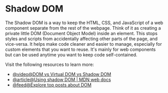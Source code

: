 # Shadow DOM

The Shadow DOM is a way to keep the HTML, CSS, and JavaScript of a web component separate from the rest of the webpage. Think of it as creating a private little DOM (Document Object Model) inside an element. This stops styles and scripts from accidentally affecting other parts of the page, and vice-versa. It helps make code cleaner and easier to manage, especially for custom elements that you want to reuse. It's mainly for web components but can be used anytime you want to keep code self-contained.

Visit the following resources to learn more:

- [@video@DOM vs Virtual DOM vs Shadow DOM](https://youtu.be/7Tok22qxPzQ?si=2cw36PNSgFTcNHWx)
- [@article@Using shadow DOM | MDN web docs](https://developer.mozilla.org/en-US/docs/Web/Web_Components/Using_shadow_DOM)
- [@feed@Explore top posts about DOM](https://app.daily.dev/tags/dom?ref=roadmapsh)
